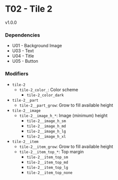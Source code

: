 # T02 - Tile 2
v1.0.0

### Dependencies
* U01 - Background Image
* U03 - Text
* U04 - Title
* U05 - Button

### Modifiers
* `tile-2`
    * `tile-2_color_`: Color scheme
        * `tile-2_color_dark`
* `tile-2__part`
    * `tile-2__part_grow`: Grow to fill available height
* `tile-2__image`
    * `tile-2__image_h_*`: Image (minimum) height
        * `tile-2__image_h_sm`
        * `tile-2__image_h_md`
        * `tile-2__image_h_lg`
        * `tile-2__image_h_xl`
* `tile-2__item`
    * `tile-2__item_grow`: Grow to fill available height
    * `tile-2__item_top_*`: Top margin
        * `tile-2__item_top_sm`
        * `tile-2__item_top_md`
        * `tile-2__item_top_lg`
        * `tile-2__item_top_none`
